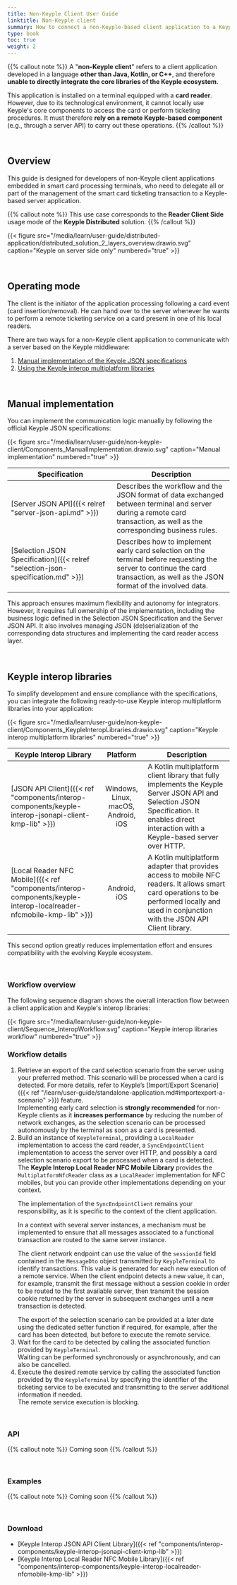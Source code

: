 ```yaml
---
title: Non-Keyple Client User Guide
linktitle: Non-Keyple client
summary: How to connect a non-Keyple-based client application to a Keyple-based server application.
type: book
toc: true
weight: 2
---
```


<style>
table th:nth-child(1) {
  width: 9rem;
}
</style>

{{% callout note %}}
A "**non-Keyple client**" refers to a client application developed in a language **other than Java, Kotlin, or C++**, and
therefore **unable to directly integrate the core libraries of the Keyple ecosystem**.

This application is installed on a terminal equipped with a **card reader**. However, due to its technological environment,
it cannot locally use Keyple's core components to access the card or perform ticketing procedures. It must therefore
**rely on a remote Keyple-based component** (e.g., through a server API) to carry out these operations.
{{% /callout %}}

<br>

## Overview

This guide is designed for developers of non-Keyple client applications embedded in smart card processing terminals,
who need to delegate all or part of the management of the smart card ticketing transaction to a Keyple-based server
application.

{{% callout note %}}
This use case corresponds to the **Reader Client Side** usage mode of the **Keyple Distributed** solution.
{{% /callout %}}

{{< figure src="/media/learn/user-guide/distributed-application/distributed_solution_2_layers_overview.drawio.svg" caption="Keyple on server side only" numbered="true" >}}

<br>

## Operating mode

The client is the initiator of the application processing following a card event (card insertion/removal).
He can hand over to the server whenever he wants to perform a remote ticketing service on a card present in one of his
local readers.

There are two ways for a non-Keyple client application to communicate with a server based on the Keyple middleware:

1. [Manual implementation of the Keyple JSON specifications](#manual-implementation)
2. [Using the Keyple interop multiplatform libraries](#keyple-interop-libraries)

<br>

## Manual implementation

You can implement the communication logic manually by following the official Keyple JSON specifications:

{{< figure src="/media/learn/user-guide/non-keyple-client/Components_ManualImplementation.drawio.svg" caption="Manual implementation" numbered="true" >}}

<div id="content-table-1">

| Specification                                                                    | Description                                                                                                                                                                     |
|----------------------------------------------------------------------------------|---------------------------------------------------------------------------------------------------------------------------------------------------------------------------------|
| [Server JSON API]({{< relref "server-json-api.md" >}})                           | Describes the workflow and the JSON format of data exchanged between terminal and server during a remote card transaction, as well as the corresponding business rules.         |
| [Selection JSON Specification]({{< relref "selection-json-specification.md" >}}) | Describes how to implement early card selection on the terminal before requesting the server to continue the card transaction, as well as the JSON format of the involved data. |

</div>
<style>
#content-table-1 table th:nth-child(1) {
    width: 14rem;
}
</style>

This approach ensures maximum flexibility and autonomy for integrators. However, it requires full ownership of the
implementation, including the business logic defined in the Selection JSON Specification and the Server JSON API. It
also involves managing JSON (de)serialization of the corresponding data structures and implementing the card reader
access layer.

<br>

## Keyple interop libraries

To simplify development and ensure compliance with the specifications, you can integrate the following ready-to-use
Keyple interop multiplatform libraries into your application:

{{< figure src="/media/learn/user-guide/non-keyple-client/Components_KeypleInteropLibraries.drawio.svg" caption="Keyple interop multiplatform libraries" numbered="true" >}}

<div id="content-table-2">

| Keyple Interop Library                                                                                              |              Platform               | Description                                                                                                                                                                                  |
|---------------------------------------------------------------------------------------------------------------------|:-----------------------------------:|----------------------------------------------------------------------------------------------------------------------------------------------------------------------------------------------|
| [JSON API Client]({{< ref "components/interop-components/keyple-interop-jsonapi-client-kmp-lib" >}})                | Windows, Linux, macOS, Android, iOS | A Kotlin multiplatform client library that fully implements the Keyple Server JSON API and Selection JSON Specification. It enables direct interaction with a Keyple-based server over HTTP. |
| [Local Reader NFC Mobile]({{< ref "components/interop-components/keyple-interop-localreader-nfcmobile-kmp-lib" >}}) |            Android, iOS             | A Kotlin multiplatform adapter that provides access to mobile NFC readers. It allows smart card operations to be performed locally and used in conjunction with the JSON API Client library. |

</div>
<style>
#content-table-2 table th:nth-child(1) {
    width: 12rem;
}
</style>

This second option greatly reduces implementation effort and ensures compatibility with the evolving Keyple ecosystem.

<br>

### Workflow overview

The following sequence diagram shows the overall interaction flow between a client application and Keyple's interop
libraries:

{{< figure src="/media/learn/user-guide/non-keyple-client/Sequence_InteropWorkflow.svg" caption="Keyple interop libraries workflow" numbered="true" >}}

### Workflow details

1. Retrieve an export of the card selection scenario from the server using your preferred method.
   This scenario will be processed when a card is detected.
   For more details, refer to Keyple’s 
   [Import/Export Scenario]({{< ref "/learn/user-guide/standalone-application.md#importexport-a-scenario" >}})
   feature.<br><div class="alert alert-note"><div>Implementing early 
   card selection is **strongly recommended** for non-Keyple clients as it **increases performance** by reducing the 
   number of network exchanges, as the selection scenario can be processed autonomously by the terminal as
   soon as a card is presented.</div></div>
2. Build an instance of `KeypleTerminal`, providing a `LocalReader` implementation to access the card reader,
   a `SyncEndpointClient` implementation to access the server over HTTP,
   and possibly a card selection scenario export to be processed when a card is detected.<br><div class="alert alert-note"><div>The 
   **Keyple Interop Local Reader NFC Mobile Library** provides the `MultiplatformNfcReader` class as a `LocalReader` 
   implementation for NFC mobiles, but you can provide other implementations depending on your context.</div></div><div class="alert alert-note"><div><p>The implementation of the `SyncEndpointClient` remains your responsibility,
   as it is specific to the context of the client application.</p><p>In a context with several server instances, 
   a mechanism must be implemented to ensure that all messages associated to
   a functional transaction are routed to the same server instance.</p><p>The client network endpoint can use the value of the `sessionId` field contained in the `MessageDto` object
   transmitted by `KeypleTerminal` to identify transactions.
   This value is generated for each new execution of a remote service.
   When the client endpoint detects a new value, it can, for example,
   transmit the first message without a session cookie in order to be routed to the first available server,
   then transmit the session cookie returned by the server in subsequent exchanges until a new transaction is detected.</p></div></div><div class="alert alert-note"><div>The export of the selection scenario 
   can be provided at a later date using the dedicated setter function if required, for example, after the card has been detected,
   but before to execute the remote service.</div></div>
3. Wait for the card to be detected by calling the associated function provided by `KeypleTerminal`.<br><div class="alert alert-note"><div>Waiting 
   can be performed synchronously or asynchronously, and can also be cancelled.</div></div>
4. Execute the desired remote service by calling the associated function provided by the `KeypleTerminal`
   by specifying the identifier of the ticketing service to be executed 
   and transmitting to the server additional information if needed.<br><div class="alert alert-note"><div>The remote
   service execution is blocking.</div></div>

<br>

### API

{{% callout note %}} Coming soon {{% /callout %}}

<br>

### Examples

{{% callout note %}} Coming soon {{% /callout %}}

<br>

### Download

* [Keyple Interop JSON API Client Library]({{< ref "components/interop-components/keyple-interop-jsonapi-client-kmp-lib" >}})
* [Keyple Interop Local Reader NFC Mobile Library]({{< ref "components/interop-components/keyple-interop-localreader-nfcmobile-kmp-lib" >}})

<br>
